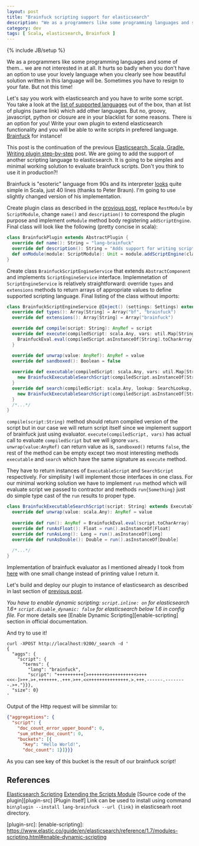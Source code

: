 ```yaml
---
layout: post
title: "Brainfuck scripting support for elasticsearch"
description: "We as a programmers like some programming languages and some of them... we are not interested in at all. It hurts so badly when you don't have an option to use your lovely language when you clearly see how beautiful solution written in this language will be. Sometimes you have to resign to your fate. But not this time!" 
category: dev
tags: [ Scala, elasticsearch, Brainfuck ]
---
```

{% include JB/setup %}

We as a programmers like some programming languages and some of them... we are not interested in at all. It hurts so badly when you don't have an option to use your lovely language when you clearly see how beautiful solution written in this language will be. Sometimes you have to resign to your fate. But not this time! 

Let's say you work with elasticsearch and you have to write some script. You take a look at the [list of supported languages][es-list-supported-lang] out of the box, than at list of plugins (same link) which add other languages. But no, groovy, javascript, python or closure are in your blacklist for some reasons. There is an option for you! Write your own plugin to extend elasticsearch functionality and you will be able to write scripts in prefered language. [Brainfuck][brainfuck] for instance!

This post is the continuation of the previous [Elasticsearch, Scala, Gradle. Writing plugin step-by-step][hw-plugin] post. We are going to add the support of another scripting language to elasticsearch. It is going to be simples and minimal working solution to evaluate brainfuck scripts. Don't you think to use it in production?!

Brainfuck is "esoteric" language from 90s and its interpreter [looks][brainfuck-int] quite simple in Scala, just 40 lines (thanks to Peter Braun). I'm going to use slightly changed version of his implementation.

Create plugin class as described in the [provious post][hw-plugin], replace `RestModule` by `ScriptModule`, change `name()` and `description()` to correspond the plugin purpose and implement `onModule` method body registering `addScriptEngine`. Final class will look like the following (pretty concise in scala):

```scala
class BrainfuckPlugin extends AbstractPlugin {
  override def name(): String = "lang-brainfuck"
  override def description(): String = "Adds support for writing scripts in Brainfuck"
  def onModule(module: ScriptModule): Unit = module.addScriptEngine(classOf[BrainfuckScriptEngineService])
}
```

Create class `BrainfuckScriptEngineService` that extends `AbstractComponent` and implements `ScriptEngineService` interface. Implemnetation of `ScriptEngineService` is relatively straightforward: override `types` and `extensions` methods to return arrays of appropriate values to define supported scripting language. Final listing of the class without imports:

```scala
class BrainfuckScriptEngineService @Inject() (settings: Settings) extends AbstractComponent(settings) with ScriptEngineService {
  override def types(): Array[String] = Array("bf", "brainfuck")
  override def extensions(): Array[String] = Array("brainfuck")

  override def compile(script: String): AnyRef = script
  override def execute(compiledScript: scala.Any, vars: util.Map[String, AnyRef]): AnyRef = {
    BrainfuckEval.eval(compiledScript.asInstanceOf[String].toCharArray)
  }

  override def unwrap(value: AnyRef): AnyRef = value
  override def sandboxed(): Boolean = false
  
  override def executable(compiledScript: scala.Any, vars: util.Map[String, AnyRef]): ExecutableScript = {
    new BrainfuckExecutableSearchScript(compiledScript.asInstanceOf[String])
  }
  override def search(compiledScript: scala.Any, lookup: SearchLookup, vars: util.Map[String, AnyRef]): SearchScript = {
    new BrainfuckExecutableSearchScript(compiledScript.asInstanceOf[String])
  }
  /*...*/
}
```

`compile(script:String)` method should return compiled version of the script but in our case we will return script itself since we implement support of brainfuck just using evaluator. 
`execute(compiledScript, vars)` has actual call to evaluate `compiledScript` but we will ignore `vars`.
`unwrap(value:AnyRef)` can return value as is, `sandboxed()` returns `false`, the rest of the method can be empty except 
two most interesting methods `executable` and `search` which have the same signature as `execute` method.

They have to return instances of `ExecutableScript` and `SearchScript` respectively. For simplisity I will implement those interfaces in one class. For our minimal working solution we have to implement `run` method which will evaluate script we passed to contractor and methods `run{Something}` just do simple type cast of the `run` results to proper type.

```scala
class BrainfuckExecutableSearchScript(script: String) extends ExecutableScript with SearchScript {
  override def unwrap(value: scala.Any): AnyRef = value
  
  override def run(): AnyRef = BrainfuckEval.eval(script.toCharArray)
  override def runAsFloat(): Float = run().asInstanceOf[Float]
  override def runAsLong(): Long = run().asInstanceOf[Long]
  override def runAsDouble(): Double = run().asInstanceOf[Double]
  
  /*...*/
}
```

Implementation of brainfuck evaluator as I mentioned already I took from [here][brainfuck-int] with one small change instead of printing value I return it.

Let's build and deploy our plugin to instance of elasticsearch as described in last section of [previous post][hw-plugin]. 

*You have to enable dynamic scripting: `script.inline: on` for elasticsearch 1.6+ `script.disable_dynamic: false` for elasticsearch below 1.6 in config file.* For more details see [Enable Dynamic Scripting][enable-scripting] section in official documentation.

And try to use it!

```
curl -XPOST http://localhost:9200/_search -d '
{
  "aggs": {
    "script": {
      "terms": {
        "lang": "brainfuck",
        "script": "++++++++++[>+++++++>++++++++++>+++<<<-]>++.>+.+++++++..+++.>++.<<+++++++++++++++.>.+++.------.--------.>+."}}},
  "size": 0}
'
```

Output of the Http request will be simmilar to:

```json
{"aggregations": {
  "script": {
    "doc_count_error_upper_bound": 0,
    "sum_other_doc_count": 0,
    "buckets": [{
      "key": "Hello World!",
      "doc_count": 1}]}}}
```

As you can see key of this bucket is the result of our brainfuck script!

## References

[Elasticsearch Scripting][scripting-es]
[Extending the Scripts Module][extending-scripts-module]
[Source code of the plugin][plugin-src]
[Plugin itself] Link can be used to install using command `bin\plugin --install lang-brainfuck --url {link}` in elasticsearh root directory.

[hw-plugin]: http://mylifeecho.com/dev/elasticsearch-plugin-scala/
[brainfuck]: https://en.wikipedia.org/wiki/Brainfuck
[brainfuck-int]: http://peter-braun.org/2012/07/brainfuck-interpreter-in-40-lines-of-scala/
[es-list-supported-lang]: https://www.elastic.co/guide/en/elasticsearch/reference/1.7/modules-plugins.html#scripting
[scripting-es]: https://www.elastic.co/guide/en/elasticsearch/reference/current/modules-scripting.html
[extending-scripts-module]: https://www.elastic.co/blog/found-extending-the-scripting-module
[plugin-src]:
[enable-scripting]: https://www.elastic.co/guide/en/elasticsearch/reference/1.7/modules-scripting.html#enable-dynamic-scripting

